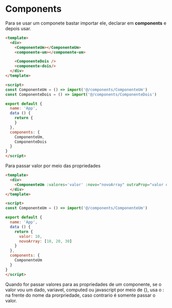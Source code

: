 # Components
Para se usar um componete bastar importar ele, declarar em **components** e depois usar.

```html
<template>
  <div>
    <ComponenteUm></ComponenteUm>
    <componente-um></componente-um>

    <ComponenteDois />
    <componente-dois/>
  </div>
</template>

<script>
const ComponenteUm = () => import('@/components/ComponenteUm')
const ComponenteDois = () => import('@/components/ComponenteDois')

export default {
  name: 'App',
  data () {
    return {
    }
  },
  components: {
    ComponenteUm,
    ComponenteDois
  }
}
</script>
```

Para passar valor por meio das propriedades
```html
<template>
  <div>
    <ComponenteUm :valores='valor' :novo="novoArray" outraProp="valor qualquer" :soma="{ 10 + 5}" />
  </div>
</template>

<script>
const ComponenteUm = () => import('@/components/ComponenteUm')

export default {
  name: 'App',
  data () {
    return {
      valor: 10,
      novoArray: [10, 20, 30]
    }
  },
  components: {
    ComponenteUm
  }
}
</script>
```

Quando for passar valores para as propriedades de um componente, se o valor vou um dado, variavel, computed ou javascript por meio de {}, usa o : na frente do nome da prorpriedade, caso contrario é somente passar o valor.